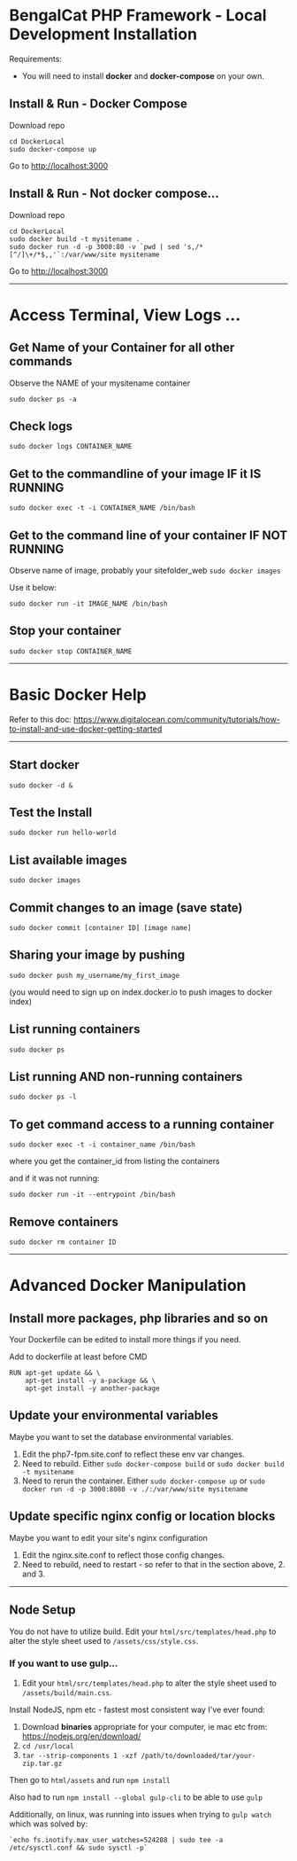 # BengalCat PHP Framework - Local Development Installation

Requirements:

- You will need to install **docker** and **docker-compose** on your own.

## Install & Run - Docker Compose

Download repo

```
cd DockerLocal
sudo docker-compose up
```
Go to [http://localhost:3000](http://localhost:3000)

## Install & Run - Not docker compose...

Download repo

```
cd DockerLocal
sudo docker build -t mysitename .
sudo docker run -d -p 3000:80 -v `pwd | sed 's,/*[^/]\+/*$,,'`:/var/www/site mysitename
```

Go to [http://localhost:3000](http://localhost:3000)

---

# Access Terminal, View Logs ...

## Get Name of your Container for all other commands

Observe the NAME of your mysitename container

`sudo docker ps -a`

## Check logs

`sudo docker logs CONTAINER_NAME`

## Get to the commandline of your image IF it IS RUNNING

`sudo docker exec -t -i CONTAINER_NAME /bin/bash`

## Get to the command line of your container IF NOT RUNNING

Observe name of image, probably your sitefolder_web
`sudo docker images`

Use it below:

`sudo docker run -it IMAGE_NAME /bin/bash`


## Stop your container

`sudo docker stop CONTAINER_NAME`

---

# Basic Docker Help

Refer to this doc: https://www.digitalocean.com/community/tutorials/how-to-install-and-use-docker-getting-started

----

## Start docker

`sudo docker -d &`

## Test the Install

`sudo docker run hello-world`

## List available images

`sudo docker images`

## Commit changes to an image (save state)

`sudo docker commit [container ID] [image name]`

## Sharing your image by pushing

`sudo docker push my_username/my_first_image`

(you would need to sign up on index.docker.io to push images to docker index)

## List running containers

`sudo docker ps`

## List running AND non-running containers

`sudo docker ps -l`

## To get command access to a running container

`sudo docker exec -t -i container_name /bin/bash`

where you get the container_id from listing the containers

and if it was not running:

`sudo docker run -it --entrypoint /bin/bash`

## Remove containers

`sudo docker rm container ID`

----

# Advanced Docker Manipulation


## Install more packages, php libraries and so on

Your Dockerfile can be edited to install more things if you need. 

Add to dockerfile at least before CMD

```
RUN apt-get update && \
    apt-get install -y a-package && \
    apt-get install -y another-package
```

## Update your environmental variables

Maybe you want to set the database environmental variables. 

1. Edit the php7-fpm.site.conf to reflect these env var changes.
2. Need to rebuild. Either `sudo docker-compose build` or `sudo docker build -t mysitename`
3. Need to rerun the container. Either `sudo docker-compose up` or `sudo docker run -d -p 3000:8080 -v ./:/var/www/site mysitename`

## Update specific nginx config or location blocks

Maybe you want to edit your site's nginx configuration

1. Edit the nginx.site.conf to reflect those config changes.
2. Need to rebuild, need to restart - so refer to that in the section above, 2. and 3.

----

## Node Setup

You do not have to utilize build. Edit your `html/src/templates/head.php` to
alter the style sheet used to `/assets/css/style.css`.

### If you want to use gulp...

1. Edit your `html/src/templates/head.php` to alter the style sheet used to
 `/assets/build/main.css`.

Install NodeJS, npm etc - fastest most consistent way I've ever found:

1. Download **binaries** appropriate for your computer, ie mac etc from: https://nodejs.org/en/download/
1. `cd /usr/local`
1. `tar --strip-components 1 -xzf /path/to/downloaded/tar/your-zip.tar.gz`

Then go to `html/assets` and run `npm install`

Also had to run `npm install --global gulp-cli` to be able to use `gulp`

Additionally, on linux, was running into issues when trying to `gulp watch`
which was solved by:

    `echo fs.inotify.max_user_watches=524288 | sudo tee -a /etc/sysctl.conf && sudo sysctl -p`
